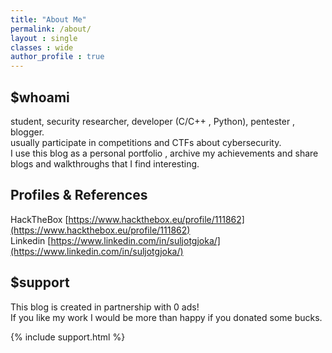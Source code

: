 ```yaml
---
title: "About Me"
permalink: /about/
layout : single
classes : wide
author_profile : true
---
```

## $whoami
student, security researcher, developer (C/C++ , Python), pentester , blogger.  
usually participate in competitions and CTFs about cybersecurity.  
I use this blog as a personal portfolio , archive my achievements and share blogs and walkthroughs that I find interesting.  

## Profiles & References
HackTheBox [https://www.hackthebox.eu/profile/111862](https://www.hackthebox.eu/profile/111862)  
Linkedin [https://www.linkedin.com/in/suljotgjoka/](https://www.linkedin.com/in/suljotgjoka/)  

## $support 
This blog is created in partnership with 0 ads!  
If you like my work I would be more than happy if you donated some bucks.  

{% include support.html %}


